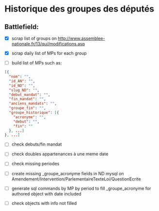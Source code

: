 # Historique des groupes des députés

## Battlefield:

- [X] scrap list of groups on http://www.assemblee-nationale.fr/13/qui/modifications.asp

- [X] scrap daily list of MPs for each group

- [ ] build list of MPs such as:

```json
[{
  "nom": "",
  "id_AN": "",
  "id_ND": "",
  "slug_ND": "",
  "debut_mandat": "",
  "fin_mandat": "",
  "anciens_mandats": "",
  "groupe_fin": "",
  "groupe_historique": [{
    "acronyme": "",
    "debut": "",
    "fin": ""
  }, ...]
}, ...]
```

- [ ] check debuts/fin mandat

- [ ] check doubles appartenances à une meme date

- [ ] check missing periodes

- [ ] create missing _groupe_acronyme fields in ND mysql on Amendement/Intervention/ParlementaireTexteLoi/QuestionEcrite

- [ ] generate sql commands by MP by period to fill _groupe_acronyme for authored object with date included

- [ ] check objects with info not filled
